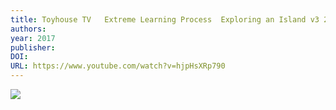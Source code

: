 ```yaml
---
title: Toyhouse TV   Extreme Learning Process  Exploring an Island v3 2
authors: 
year: 2017
publisher: 
DOI: 
URL: https://www.youtube.com/watch?v=hjpHsXRp790
---
```


![](https://www.youtube.com/watch?v=hjpHsXRp790)

